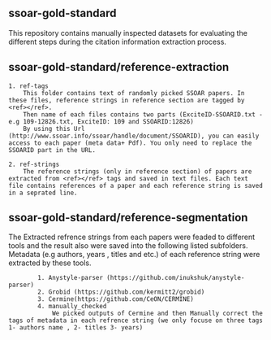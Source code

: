 ## ssoar-gold-standard
This repository contains manually inspected datasets for evaluating the different steps during the citation information extraction process.


## ssoar-gold-standard/reference-extraction

	1. ref-tags
		This folder contains text of randomly picked SSOAR papers. In these files, reference strings in reference section are tagged by <ref></ref>.
		Then name of each files contains two parts (ExciteID-SSOARID.txt - e.g 109-12826.txt, ExciteID: 109 and SSOARID:12826)
		By using this Url (http://www.ssoar.info/ssoar/handle/document/SSOARID), you can easily access to each paper (meta data+ Pdf). You only need to replace the SSOARID part in the URL.
	
	2. ref-strings
		The reference strings (only in reference section) of papers are extracted from <ref></ref> tags and saved in text files. Each text file contains references of a paper and each reference string is saved in a seprated line.

## ssoar-gold-standard/reference-segmentation
The Extracted refrence strings from each papers were feaded to different tools and the result also were saved into the following listed subfolders. 
Metadata (e.g authors, years , titles and etc.) of each reference string were extracted by these tools.
			
			1. Anystyle-parser (https://github.com/inukshuk/anystyle-parser)
			2. Grobid (https://github.com/kermitt2/grobid)
			3. Cermine(https://github.com/CeON/CERMINE)
			4. manually_checked
				We picked outputs of Cermine and then Manually correct the tags of metadata in each refrence string (we only focuse on three tags 1- authors name , 2- titles 3- years)
